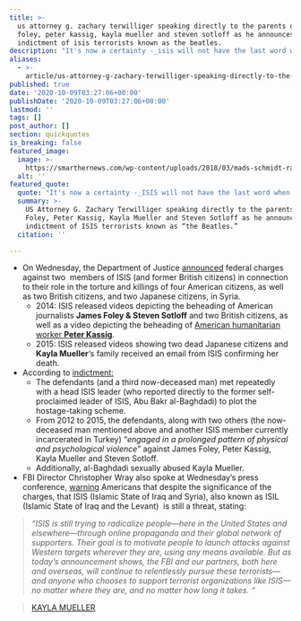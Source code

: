 ```yaml
---
title: >-
  us attorney g. zachary terwilliger speaking directly to the parents of james
  foley, peter kassig, kayla mueller and steven sotloff as he announces the
  indictment of isis terrorists known as the beatles.
description: "It's now a certainty -_isis will not have the last word when it comes to your children. you will."
aliases:
  - >-
    article/us-attorney-g-zachary-terwilliger-speaking-directly-to-the-parents-of-james-foley-peter-kassig-kayla-mueller-and-steven-sotloff-as-he-announces-the-indictment-of-isis-terrorists-known-as-the-beat/
published: true
date: '2020-10-09T03:27:06+00:00'
publishDate: '2020-10-09T03:27:06+00:00'
lastmod: ''
tags: []
post_author: []
section: quickquotes
is_breaking: false
featured_image:
  image: >-
    https://smarthernews.com/wp-content/uploads/2018/03/mads-schmidt-rasmussen-178879-unsplash-scaled.jpg
  alt: ''
featured_quote:
  quote: "It's now a certainty -_ISIS will not have the last word when it comes to your children. You will."
  summary: >-
    US Attorney G. Zachary Terwilliger speaking directly to the parents of James
    Foley, Peter Kassig, Kayla Mueller and Steven Sotloff as he announces the
    indictment of ISIS terrorists known as “the Beatles.”
  citation: ''

---
```

*   On Wednesday, the Department of Justice [announced](\"https://www.justice.gov/usao-edva/pr/isis-militants-charged-deaths-americans-syria\") federal charges against two  members of ISIS (and former British citizens) in connection to their role in the torture and killings of four American citizens, as well as two British citizens, and two Japanese citizens, in Syria.
    *   2014: ISIS released videos depicting the beheading of American journalists **James Foley & Steven Sotloff** and two British citizens, as well as a video depicting the beheading of [American humanitarian worker **Peter Kassig**](\"https://www.indystar.com/story/news/crime/2020/10/07/peter-kassig-family-relieved-isis-guards-face-trial/5914154002/\").
    *   2015: ISIS released videos showing two dead Japanese citizens and **Kayla Mueller**‘s family received an email from ISIS confirming her death.
*   According to [indictment:](\"https://www.justice.gov/opa/press-release/file/1325721/download\")
    *   The defendants (and a third now-deceased man) met repeatedly with a head ISIS leader (who reported directly to the former self-proclaimed leader of ISIS, Abu Bakr al-Baghdadi) to plot the hostage-taking scheme.
    *   From 2012 to 2015, the defendants, along with two others (the now-deceased man mentioned above and another ISIS member currently incarcerated in Turkey) “_engaged in a prolonged pattern of physical and psychological violence_” against James Foley, Peter Kassig, Kayla Mueller and Steven Sotloff.
    *   Additionally, al-Baghdadi sexually abused Kayla Mueller.
*   FBI Director Christopher Wray also spoke at Wednesday’s press conference, [warning](\"https://www.fbi.gov/news/pressrel/press-releases/fbi-director-christopher-wrays-remarks-at-press-conference-announcing-indictments-of-isis-militants\") Americans that despite the significance of the  charges, that ISIS (Islamic State of Iraq and Syria), also known as ISIL (Islamic State of Iraq and the Levant)  is still a threat, stating:

> _“ISIS is still trying to radicalize people—here in the United States and elsewhere—through online propaganda and their global network of supporters. Their goal is to motivate people to launch attacks against Western targets wherever they are, using any means available. But as today’s announcement shows, the FBI and our partners, both here and overseas, will continue to relentlessly pursue these terrorists—and anyone who chooses to support terrorist organizations like ISIS—no matter where they are, and no matter how long it takes. “_

> [KAYLA MUELLER](\"https://smarthernews.com/kayla-mueller/\")
